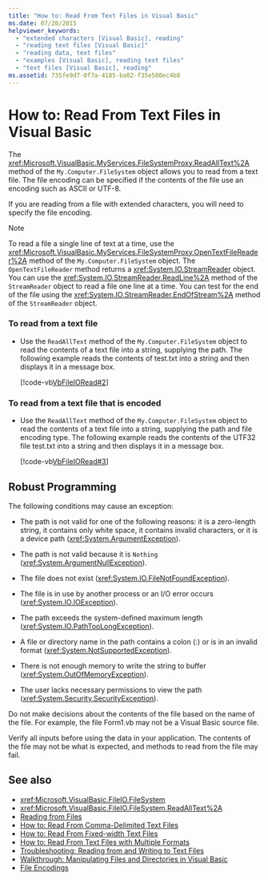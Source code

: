 ```yaml
---
title: "How to: Read From Text Files in Visual Basic"
ms.date: 07/20/2015
helpviewer_keywords: 
  - "extended characters [Visual Basic], reading"
  - "reading text files [Visual Basic]"
  - "reading data, text files"
  - "examples [Visual Basic], reading text files"
  - "text files [Visual Basic], reading"
ms.assetid: 735fe9d7-0f7a-4185-ba02-f35e580ec4b8
---
```

# How to: Read From Text Files in Visual Basic
The <xref:Microsoft.VisualBasic.MyServices.FileSystemProxy.ReadAllText%2A> method of the `My.Computer.FileSystem` object allows you to read from a text file. The file encoding can be specified if the contents of the file use an encoding such as ASCII or UTF-8.  
  
 If you are reading from a file with extended characters, you will need to specify the file encoding.  
  
> [!NOTE]
>  To read a file a single line of text at a time, use the <xref:Microsoft.VisualBasic.MyServices.FileSystemProxy.OpenTextFileReader%2A> method of the `My.Computer.FileSystem` object. The `OpenTextFileReader` method returns a <xref:System.IO.StreamReader> object. You can use the <xref:System.IO.StreamReader.ReadLine%2A> method of the `StreamReader` object to read a file one line at a time. You can test for the end of the file using the <xref:System.IO.StreamReader.EndOfStream%2A> method of the `StreamReader` object.  
  
### To read from a text file  
  
-   Use the `ReadAllText` method of the `My.Computer.FileSystem` object to read the contents of a text file into a string, supplying the path. The following example reads the contents of test.txt into a string and then displays it in a message box.  
  
     [!code-vb[VbFileIORead#2](../../../../visual-basic/developing-apps/programming/drives-directories-files/codesnippet/VisualBasic/how-to-read-from-text-files_1.vb)]  
  
### To read from a text file that is encoded  
  
-   Use the `ReadAllText` method of the `My.Computer.FileSystem` object to read the contents of a text file into a string, supplying the path and file encoding type. The following example reads the contents of the UTF32 file test.txt into a string and then displays it in a message box.  
  
     [!code-vb[VbFileIORead#3](../../../../visual-basic/developing-apps/programming/drives-directories-files/codesnippet/VisualBasic/how-to-read-from-text-files_2.vb)]  
  
## Robust Programming  
 The following conditions may cause an exception:  
  
-   The path is not valid for one of the following reasons: it is a zero-length string, it contains only white space, it contains invalid characters, or it is a device path (<xref:System.ArgumentException>).  
  
-   The path is not valid because it is `Nothing` (<xref:System.ArgumentNullException>).  
  
-   The file does not exist (<xref:System.IO.FileNotFoundException>).  
  
-   The file is in use by another process or an I/O error occurs (<xref:System.IO.IOException>).  
  
-   The path exceeds the system-defined maximum length (<xref:System.IO.PathTooLongException>).  
  
-   A file or directory name in the path contains a colon (:) or is in an invalid format (<xref:System.NotSupportedException>).  
  
-   There is not enough memory to write the string to buffer (<xref:System.OutOfMemoryException>).  
  
-   The user lacks necessary permissions to view the path (<xref:System.Security.SecurityException>).  
  
 Do not make decisions about the contents of the file based on the name of the file. For example, the file Form1.vb may not be a Visual Basic source file.  
  
 Verify all inputs before using the data in your application. The contents of the file may not be what is expected, and methods to read from the file may fail.  
  
## See also
- <xref:Microsoft.VisualBasic.FileIO.FileSystem>
- <xref:Microsoft.VisualBasic.FileIO.FileSystem.ReadAllText%2A>
- [Reading from Files](../../../../visual-basic/developing-apps/programming/drives-directories-files/reading-from-files.md)
- [How to: Read From Comma-Delimited Text Files](../../../../visual-basic/developing-apps/programming/drives-directories-files/how-to-read-from-comma-delimited-text-files.md)
- [How to: Read From Fixed-width Text Files](../../../../visual-basic/developing-apps/programming/drives-directories-files/how-to-read-from-fixed-width-text-files.md)
- [How to: Read From Text Files with Multiple Formats](../../../../visual-basic/developing-apps/programming/drives-directories-files/how-to-read-from-text-files-with-multiple-formats.md)
- [Troubleshooting: Reading from and Writing to Text Files](../../../../visual-basic/developing-apps/programming/drives-directories-files/troubleshooting-reading-from-and-writing-to-text-files.md)
- [Walkthrough: Manipulating Files and Directories in Visual Basic](../../../../visual-basic/developing-apps/programming/drives-directories-files/walkthrough-manipulating-files-and-directories.md)
- [File Encodings](../../../../visual-basic/developing-apps/programming/drives-directories-files/file-encodings.md)
